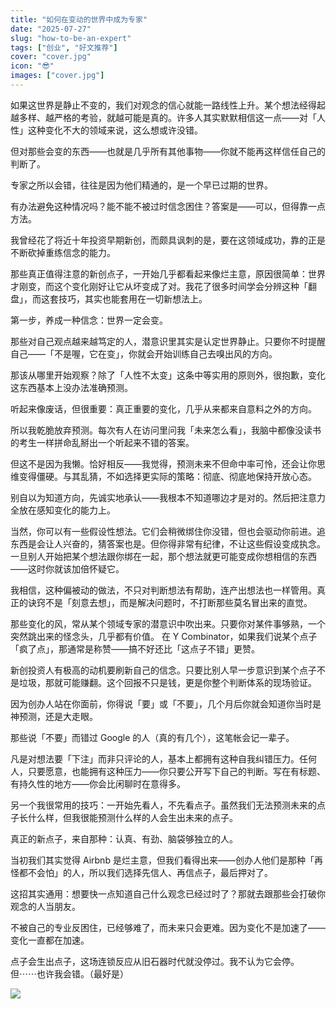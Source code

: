 ```yaml
---
title: "如何在变动的世界中成为专家"
date: "2025-07-27"
slug: "how-to-be-an-expert"
tags: ["创业", "好文推荐"]
cover: "cover.jpg"
icon: "😎"
images: ["cover.jpg"]
---
```

如果这世界是静止不变的，我们对观念的信心就能一路线性上升。某个想法经得起越多样、越严格的考验，就越可能是真的。许多人其实默默相信这一点——对「人性」这种变化不大的领域来说，这么想或许没错。



但对那些会变的东西——也就是几乎所有其他事物——你就不能再这样信任自己的判断了。



专家之所以会错，往往是因为他们精通的，是一个早已过期的世界。



有办法避免这种情况吗？能不能不被过时信念困住？答案是——可以，但得靠一点方法。



我曾经花了将近十年投资早期新创，而颇具讽刺的是，要在这领域成功，靠的正是不断砍掉重练信念的能力。



那些真正值得注意的新创点子，一开始几乎都看起来像烂主意，原因很简单：世界才刚变，而这个变化刚好让它从坏变成了对。我花了很多时间学会分辨这种「翻盘」，而这套技巧，其实也能套用在一切新想法上。



第一步，养成一种信念：世界一定会变。



那些对自己观点越来越笃定的人，潜意识里其实是认定世界静止。只要你不时提醒自己——「不是喔，它在变」，你就会开始训练自己去嗅出风的方向。



那该从哪里开始观察？除了「人性不太变」这条中等实用的原则外，很抱歉，变化这东西基本上没办法准确预测。



听起来像废话，但很重要：真正重要的变化，几乎从来都来自意料之外的方向。



所以我乾脆放弃预测。每次有人在访问里问我「未来怎么看」，我脑中都像没读书的考生一样拼命乱掰出一个听起来不错的答案。



但这不是因为我懒。恰好相反——我觉得，预测未来不但命中率可怜，还会让你思维变得僵硬。与其乱猜，不如选择更实际的策略：彻底、彻底地保持开放心态。



别自以为知道方向，先诚实地承认——我根本不知道哪边才是对的。然后把注意力全放在感知变化的能力上。



当然，你可以有一些假设性想法。它们会稍微绑住你没错，但也会驱动你前进。追东西是会让人兴奋的，猜答案也是。但你得非常有纪律，不让这些假设变成执念。
一旦别人开始把某个想法跟你绑在一起，那个想法就更可能变成你想相信的东西——这时你就该加倍怀疑它。



我相信，这种偏被动的做法，不只对判断想法有帮助，连产出想法也一样管用。真正的诀窍不是「刻意去想」，而是解决问题时，不打断那些莫名冒出来的直觉。



那些变化的风，常从某个领域专家的潜意识中吹出来。只要你对某件事够熟，一个突然跳出来的怪念头，几乎都有价值。
在 Y Combinator，如果我们说某个点子「疯了点」，那通常是称赞——搞不好还比「这点子不错」更赞。



新创投资人有极高的动机要刷新自己的信念。只要比别人早一步意识到某个点子不是垃圾，那就可能赚翻。这个回报不只是钱，更是你整个判断体系的现场验证。



因为创办人站在你面前，你得说「要」或「不要」，几个月后你就会知道你当时是神预测，还是大走眼。



那些说「不要」而错过 Google 的人（真的有几个），这笔帐会记一辈子。



凡是对想法要「下注」而非只评论的人，基本上都拥有这种自我纠错压力。任何人，只要愿意，也能拥有这种压力——你只要公开写下自己的判断。写在有标题、有持久性的地方——你会比闲聊时在意得多。



另一个我很常用的技巧：一开始先看人，不先看点子。虽然我们无法预测未来的点子长什么样，但我很能预测什么样的人会生出未来的点子。



真正的新点子，来自那种：认真、有劲、脑袋够独立的人。



当初我们其实觉得 Airbnb 是烂主意，但我们看得出来——创办人他们是那种「再怪都不会怕」的人，所以我们选择先信人、再信点子，最后押对了。



这招其实通用：想要快一点知道自己什么观念已经过时了？那就去跟那些会打破你观念的人当朋友。



不被自己的专业反困住，已经够难了，而未来只会更难。因为变化不是加速了——变化一直都在加速。



点子会生出点子，这场连锁反应从旧石器时代就没停过。我不认为它会停。
但⋯⋯也许我会错。（最好是）




![](https://prod-files-secure.s3.us-west-2.amazonaws.com/112d0858-5090-4d34-a606-b75eb8d65fd2/46476355-9cf3-4e99-9b7a-3531bc426380/1000202064.png?X-Amz-Algorithm=AWS4-HMAC-SHA256&X-Amz-Content-Sha256=UNSIGNED-PAYLOAD&X-Amz-Credential=ASIAZI2LB4663CWLQR3T%2F20251010%2Fus-west-2%2Fs3%2Faws4_request&X-Amz-Date=20251010T221223Z&X-Amz-Expires=3600&X-Amz-Security-Token=IQoJb3JpZ2luX2VjEF4aCXVzLXdlc3QtMiJIMEYCIQDUS%2Bc4q%2BSmomFlH7FShnUnZbwddZuacOCC6nohfq58FQIhAL9oPnaTVEKqUnUqFWOlIPGVJcKDsyH8RX3X41bpoBp2KogECPf%2F%2F%2F%2F%2F%2F%2F%2F%2F%2FwEQABoMNjM3NDIzMTgzODA1Igwhnr2Ep1qtdi4OV5Qq3AMB4381mubfOiQY4Al3SJzfpCDhvIHY3u1YumxzjGebwVR5VNM9suUyoNBSENo%2FglE8VQoUf80pPFgofZyFJUrxu86%2F5kSuu%2BtodwSlQhPZBPZuBuATQtlH1b5tEhGG4sfivYUixi3%2FvG9hi%2BmFIs4w6fDM%2BbkTmQ3gMbT%2BHA%2BZWTx9oscyxIHFQExMua4Ypy%2FY7x6%2FmeF%2BMARjYlagMlYrTJ%2BrlCcHw%2B2qvjfMGcbg4Rrfp77nhtqoe4Xg9z40BZWbpQhgSD2NFlOAAojFAP7xIDZ0Zj%2B%2F%2FwtFMzYtQBKw1ANPzKBfSI1OAV8U9f%2FkghuYYlvi8CVV%2FdBr1QcZLNufRBm%2Ftdb4nJ2YjzFMV81Bml%2FFPR4fEhpPHC7eh6hjhHu0XattWA6yg4PuFaZV8Izlm7I8v4ZvEsC3Fjz70xz0q1enomrhCMmG0MC9qm%2BMF0Xyn7WCE5n4UcWpNsptdOlYBYVEI5soErvPQKaasZQfbhi%2F%2BxUx3EHc6f7XUB2S9WfVWGIvVji7P5w88p34KMxXUQIJY4wzt5uMRgXGX2Fix6MgAYv3BCjtYxs63dTnA%2BnEYCzXScqVDOTR%2FZJmepSYiqmrpEHjdlCNQyJggANEK%2FvWI3tbMYjpVrgz3TDkgKbHBjqkATNiu3V3Ma8nQMFQc6HtbJiSS6b9hHeBfYIoqRuFHnHEyEUIiB1uYVLicNC3N%2FoYHyQ891rr6L1Wi69cUGAkpbIqN3HAEXeRCQ3pjyKS4KRo%2F%2F7GtcFHiV8EOwDm8R49IkrtPtm9aRqzjsXovA74ElXRE%2FMFBhCTRFDY0AANWDWixGXsVCwzQxjB9tdTChGCgFtLBd8cdSzRLLt7x30K7Ap1663g&X-Amz-Signature=e08ecc9b4d64ff93e42b85c6dcd9e0af0211c7ef5aa810fb9bedfbfb51cb0fd7&X-Amz-SignedHeaders=host&x-amz-checksum-mode=ENABLED&x-id=GetObject)

